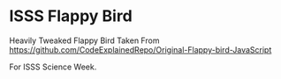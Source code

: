 # ISSS Flappy Bird
Heavily Tweaked Flappy Bird Taken From 
https://github.com/CodeExplainedRepo/Original-Flappy-bird-JavaScript

For ISSS Science Week.
